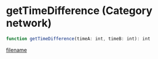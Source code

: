 # getTimeDifference (Category network)

```js
function getTimeDifference(timeA: int, timeB: int): int
```

[filename](getTimeDifference_m.md ':include')